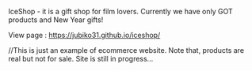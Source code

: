 IceShop - it is a gift shop for film lovers. Currently we have only GOT products and New Year gifts!

View page : https://jubiko31.github.io/iceshop/


//This is just an example of ecommerce website. Note that, products are real but not for sale. Site is still in progress...
